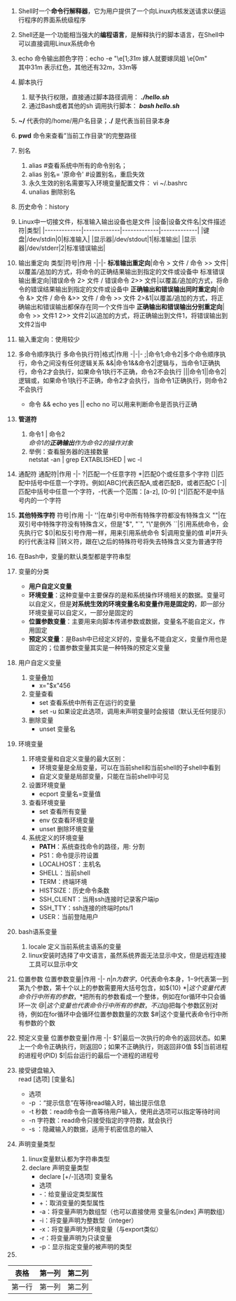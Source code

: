 1. Shell时一个**命令行解释器**，它为用户提供了一个向Linux内核发送请求以便运行程序的界面系统级程序
2. Shell还是一个功能相当强大的**编程语言**，是解释执行的脚本语言，在Shell中可以直接调用Linux系统命令
3. echo 命令输出颜色字符：echo -e "\e[1;*31m* 嫁人就要嫁凤姐 \e[0m"<br>
其中31m 表示红色，其他还有32m，33m等
4. 脚本执行<br>
    1. 赋予执行权限，直接通过脚本路径调用： ***./hello.sh***
    2. 通过Bash或者其他的sh 调用执行脚本： ***bash hello.sh***
5. **~/** 代表你的/home/用户名目录；**./** 是代表当前目录本身
6. **pwd** 命令来查看”当前工作目录“的完整路径
7. 别名
    1. alias #查看系统中所有的命令别名； 
    2. alias 别名= '原命令' #设置别名，重启失效
    3. 永久生效的别名需要写入环境变量配置文件： vi ~/.bashrc
    4. unalias 删除别名
8. 历史命令：history
9. Linux中一切接文件，标准输入输出设备也是文件
    |设备|设备文件名|文件描述符|类型|
    |-------------|-------------|-------------|-------------|
    |键盘|/dev/stdin|0|标准输入|
    |显示器|/dev/stdout|1|标准输出|
    |显示器|/dev/stderr|2|标准错误输出|
10. 输出重定向
    类型|符号|作用
    -|-|-
    **标准输出重定向**|命令 > 文件 / 命令 >> 文件|以覆盖/追加的方式，将命令的正确结果输出到指定的文件或设备中
    标准错误输出重定向|错误命令 2> 文件 / 错误命令 2>> 文件|以覆盖/追加的方式，将命令的错误结果输出到指定的文件或设备中
    **正确输出和错误输出同时重定向**|命令 &> 文件 / 命令 &>> 文件 / 命令 >> 文件 2>&1|以覆盖/追加的方式，将正确输出和错误输出都保存在同一个文件当中
    **正确输出和错误输出分别重定向**|命令 >> 文件1 2>> 文件2|以追加的方式，将正确输出到文件1，将错误输出到文件2当中
11. 输入重定向：使用较少
12. 多命令顺序执行
    多命令执行符|格式|作用
    -|-|-
    ;|命令1;命令2|多个命令顺序执行，命令之间没有任何逻辑关系
    &&|命令1&&命令2|逻辑与，当命令1正确执行，命令2才会执行，如果命令1执行不正确，命令2不会执行
    \|\||命令1\|\|命令2|逻辑或，如果命令1执行不正确，命令2才会执行，当命令1正确执行，则命令2不会执行
    
    + 命令 && echo yes || echo no 可以用来判断命令是否执行正确
13. **管道符**
    1. 命令1 | 命令2<br>
    *命令1的**正确输出**作为命令2的操作对象*
    2. 举例：查看服务器的连接数量<br>
    netstat -an | grep EXTABLISHED | wc -l
14. 通配符
    通配符|作用
    -|-
    ?|匹配一个任意字符
    *|匹配0个或任意多个字符
    []|匹配中括号中任意一个字符。例如[ABC]代表匹配A,或者匹配B，或者匹配C
    [-]|匹配中括号中任意一个字符，-代表一个范围：[a-z], [0-9]
    [^]|匹配不是中括号内的一个字符
15. **其他特殊字符**
    符号|作用
    -|-
    ''|在单引号中所有特殊字符都没有特殊含义
    ""|在双引号中特殊字符没有特殊含义，但是"$", "`", "\\"是例外
    ``|引用系统命令，会先执行它
    $()|和反引号作用一样，用来引用系统命令
    $|调用变量的值
    #|#开头的行代表注释
    \||转义符，跟在\之后的特殊符号将失去特殊含义变为普通字符
16. 在Bash中，变量的默认类型都是字符串型
17. 变量的分类
    + **用户自定义变量**
    + **环境变量**：这种变量中主要保存的是和系统操作环境相关的数据。变量可以自定义，但是**对系统生效的环境变量名和变量作用是固定的**，即一部分环境变量可以自定义，一部分是固定的
    + **位置参数变量**：主要用来向脚本传递参数或数据，变量名不能自定义，作用固定
    + **预定义变量**：是Bash中已经定义好的，变量名不能自定义，变量作用也是固定的；位置参数变量其实是一种特殊的预定义变量
18. 用户自定义变量
    1. 变量叠加
        + x="$x"456
    2. 变量查看
        + set 查看系统中所有正在运行的变量
        + set -u 如果设定此选项，调用未声明变量时会报错（默认无任何提示）
    3. 删除变量
        + unset 变量名
19. 环境变量
    1. 环境变量和自定义变量的最大区别：
        + 环境变量是全局变量，可以在当前shell和当前shell的子shell中看到
        + 自定义变量是局部变量，只能在当前shell中可见
    2. 设置环境变量
        + ecport 变量名=变量值
    3. 查看环境变量
        + set 查看所有变量
        + env 仅查看环境变量
        + unset 删除环境变量
    4. 系统定义的环境变量
        + **PATH**：系统查找命令的路径，用: 分割
        + PS1：命令提示符设置
        + LOCALHOST：主机名
        + SHELL：当前shell
        + TERM：终端环境
        + HISTSIZE：历史命令条数
        + SSH_CLIENT：当用ssh连接时记录客户端ip
        + SSH_TTY：ssh连接的终端时pts/1
        + USER：当前登陆用户
20. bash语系变量
    1. locale 定义当前系统主语系的变量
    2. linux安装时选择了中文语言，虽然系统界面无法显示中文，但是远程连接工具可以显示中文
21. 位置参数
    位置参数变量|作用
    -|-
    $n|n为数字，$0代表命令本身，$1-$9代表第一到第九个参数，第十个以上的参数需要用大括号包含，如${10}
    $*|这个变量代表命令行中所有的参数，$*把所有的参数看成一个整体，例如在for循环中只会循环一次
    $@|这个变量也代表命令行中所有的参数，不过$@把每个参数区别对待，例如在for循环中会循环位置参数数量的次数
    $#|这个变量代表命令行中所有参数的个数
22. 预定义变量
    位置参数变量|作用
    -|-
    $?|最后一次执行的命令的返回状态。如果上一个命令正确执行，则返回0；如果不正确执行，则返回非0值
    $$|当前进程的进程号(PID)
    $!|后台运行的最后一个进程的进程号
23. 接受键盘输入<br>
    read [选项] [变量名]
    - 选项
    - -p ：“提示信息”在等待read输入时，输出提示信息
    - -t 秒数：read命令会一直等待用户输入，使用此选项可以指定等待时间
    - -n 字符数：read命令只接受指定的字符数，就会执行
    - -s ：隐藏输入的数据，适用于机密信息的输入
24. 声明变量类型
    1. linux变量默认都为字符串类型
    2. declare 声明变量类型
        - declare [+/-][选项] 变量名
        - 选项
        - \-：给变量设定类型属性
        - \+：取消变量的类型属性
        - -a：将变量声明为数组型（也可以直接使用 变量名[index] 声明数组）
        - -i：将变量声明为整数型（integer）
        - -x：将变量声明为环境变量（与export类似）
        - -r：将变量声明为只读变量
        - -p：显示指定变量的被声明的类型  
25.
| 表格      | 第一列     | 第二列     |
| --- | :-----------:  | :-----------: |
| 第一行     | 第一列     | 第二列     |
